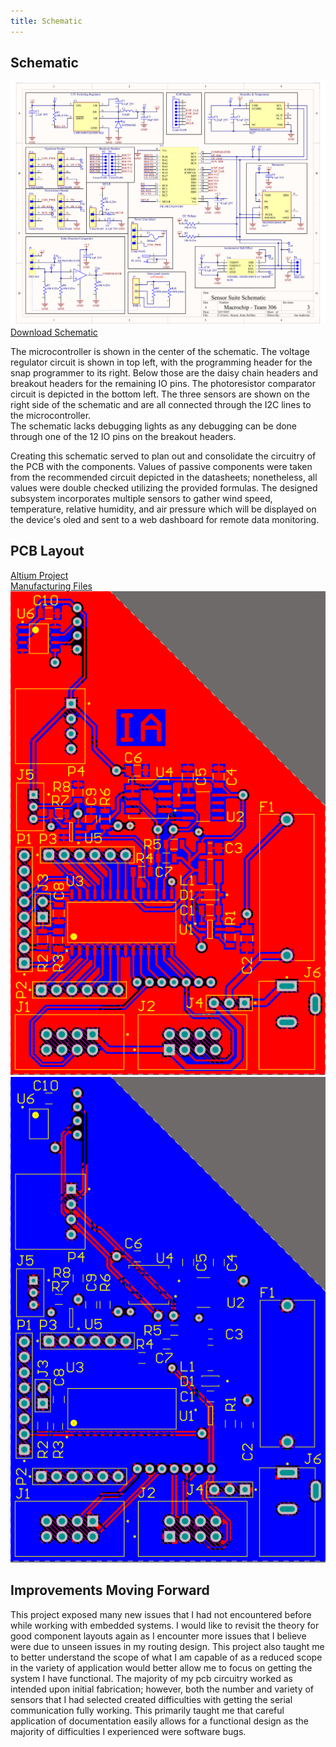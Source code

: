 ```yaml
---
title: Schematic
---
```


## Schematic

![schematic](./assets/images/schematic.png)  
[Download Schematic](./assets/pdf/schematic.pdf)

The microcontroller is shown in the center of the schematic. The voltage regulator circuit is shown in top left, with the programming header for the snap programmer to its right. Below those are the daisy chain headers and breakout headers for the remaining IO pins. The photoresistor comparator circuit is depicted in the bottom left. The three sensors are shown on the right side of the schematic and are all connected through the I2C lines to the microcontroller.  
The schematic lacks debugging lights as any debugging can be done through one of the 12 IO pins on the breakout headers.  

Creating this schematic served to plan out and consolidate the circuitry of the PCB with the components. Values of passive components were taken from the recommended circuit depicted in the datasheets; nonetheless, all values were double checked utilizing the provided formulas. The designed subsystem incorporates multiple sensors to gather wind speed, temperature, relative humidity, and air pressure which will be displayed on the device's oled and sent to a web dashboard for remote data monitoring.

## PCB Layout

[Altium Project](./assets/eCAD/EGR314_Ian_Subsytem%20(5-5-2025%2011-53-14).zip)  
[Manufacturing Files](./assets/eCAD/IanAnderson306.zip)  
![PCB top design](./assets/images/top.png)  
![PCB bottom design](./assets/images/bot.png)

## Improvements Moving Forward

This project exposed many new issues that I had not encountered before while working with embedded systems. I would like to revisit the theory for good component layouts again as I encounter more issues that I believe were due to unseen issues in my routing design. This project also taught me to better understand the scope of what I am capable of as a reduced scope in the variety of application would better allow me to focus on getting the system I have functional. The majority of my pcb circuitry worked as intended upon initial fabrication; however, both the number and variety of sensors that I had selected created difficulties with getting the serial communication fully working. This primarily taught me that careful application of documentation easily allows for a functional design as the majority of difficulties I experienced were software bugs.
